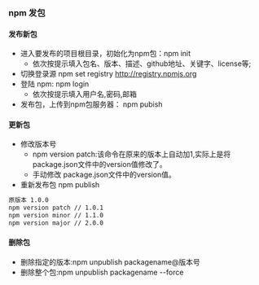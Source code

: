 ### npm 发包

#### 发布新包

+ 进入要发布的项目根目录，初始化为npm包：npm init
  + 依次按提示填入包名、版本、描述、github地址、关键字、license等;
+ 切换登录源 npm set registry http://registry.npmjs.org
+ 登陆 npm: npm login
  + 依次按提示填入用户名,密码,邮箱
+ 发布包，上传到npm包服务器： npm pubish

#### 更新包

+ 修改版本号
  + npm version patch:该命令在原来的版本上自动加1,实际上是将package.json文件中的version值修改了。
  + 手动修改 package.json文件中的version值。
+ 重新发布包 npm publish

```sh
原版本 1.0.0
npm version patch // 1.0.1
npm version minor // 1.1.0
npm version major // 2.0.0
```
  
#### 删除包

+ 删除指定的版本:npm unpublish packagename@版本号
+ 删除整个包:npm unpublish packagename --force